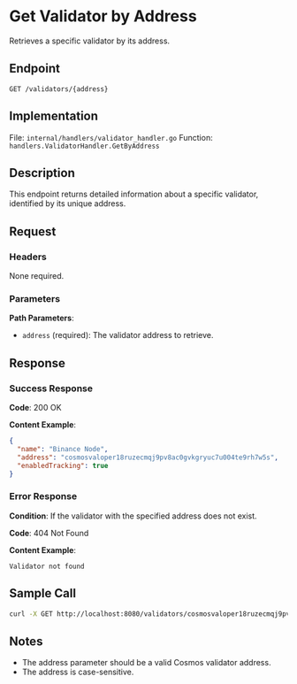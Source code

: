 # Get Validator by Address

Retrieves a specific validator by its address.

## Endpoint

```
GET /validators/{address}
```

## Implementation

File: `internal/handlers/validator_handler.go`
Function: `handlers.ValidatorHandler.GetByAddress`

## Description

This endpoint returns detailed information about a specific validator, identified by its unique address.

## Request

### Headers

None required.

### Parameters

**Path Parameters**:
- `address` (required): The validator address to retrieve.

## Response

### Success Response

**Code**: 200 OK

**Content Example**:
```json
{
  "name": "Binance Node",
  "address": "cosmosvaloper18ruzecmqj9pv8ac0gvkgryuc7u004te9rh7w5s",
  "enabledTracking": true
}
```

### Error Response

**Condition**: If the validator with the specified address does not exist.

**Code**: 404 Not Found

**Content Example**:
```
Validator not found
```

## Sample Call

```bash
curl -X GET http://localhost:8080/validators/cosmosvaloper18ruzecmqj9pv8ac0gvkgryuc7u004te9rh7w5s
```

## Notes

- The address parameter should be a valid Cosmos validator address.
- The address is case-sensitive. 